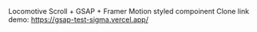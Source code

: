 Locomotive Scroll + GSAP + Framer Motion
styled compoinent
Clone
link demo: https://gsap-test-sigma.vercel.app/
